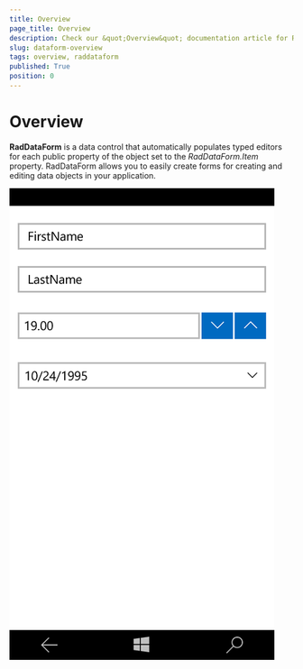 ```yaml
---
title: Overview
page_title: Overview
description: Check our &quot;Overview&quot; documentation article for RadDataForm for UWP control.
slug: dataform-overview
tags: overview, raddataform
published: True
position: 0
---
```


# Overview

**RadDataForm** is a data control that automatically populates typed editors for each public property of the object set to the *RadDataForm.Item* property. RadDataForm allows you to easily create forms for creating and editing data objects in your application.

![](images/dataform-overview.png)